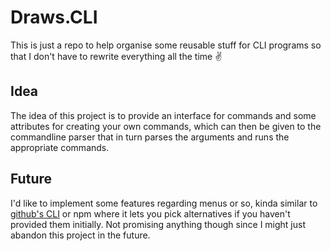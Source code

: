 # Draws.CLI

This is just a repo to help organise some reusable stuff for CLI programs so that I don't have to rewrite everything all the time ✌

## Idea

The idea of this project is to provide an interface for commands and some attributes for creating your own commands, which can then be given to the commandline parser that in turn parses the arguments and runs the appropriate commands.

## Future

I'd like to implement some features regarding menus or so, kinda similar to [github's CLI](https://github.com/cli/cli) or npm where it lets you pick alternatives if you haven't provided them initially.
Not promising anything though since I might just abandon this project in the future.
